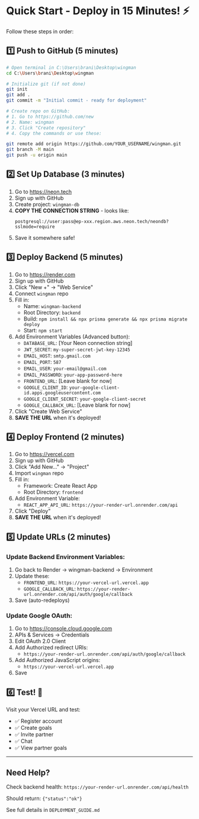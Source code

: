 # Quick Start - Deploy in 15 Minutes! ⚡

Follow these steps in order:

## 1️⃣ Push to GitHub (5 minutes)

```bash
# Open terminal in C:\Users\brani\Desktop\wingman
cd C:\Users\brani\Desktop\wingman

# Initialize git (if not done)
git init
git add .
git commit -m "Initial commit - ready for deployment"

# Create repo on GitHub:
# 1. Go to https://github.com/new
# 2. Name: wingman
# 3. Click "Create repository"
# 4. Copy the commands or use these:

git remote add origin https://github.com/YOUR_USERNAME/wingman.git
git branch -M main
git push -u origin main
```

## 2️⃣ Set Up Database (3 minutes)

1. Go to https://neon.tech
2. Sign up with GitHub
3. Create project: `wingman-db`
4. **COPY THE CONNECTION STRING** - looks like:
   ```
   postgresql://user:pass@ep-xxx.region.aws.neon.tech/neondb?sslmode=require
   ```
5. Save it somewhere safe!

## 3️⃣ Deploy Backend (5 minutes)

1. Go to https://render.com
2. Sign up with GitHub
3. Click "New +" → "Web Service"
4. Connect `wingman` repo
5. Fill in:
   - Name: `wingman-backend`
   - Root Directory: `backend`
   - Build: `npm install && npx prisma generate && npx prisma migrate deploy`
   - Start: `npm start`
6. Add Environment Variables (Advanced button):
   - `DATABASE_URL`: [Your Neon connection string]
   - `JWT_SECRET`: `my-super-secret-jwt-key-12345`
   - `EMAIL_HOST`: `smtp.gmail.com`
   - `EMAIL_PORT`: `587`
   - `EMAIL_USER`: `your-email@gmail.com`
   - `EMAIL_PASSWORD`: `your-app-password-here`
   - `FRONTEND_URL`: [Leave blank for now]
   - `GOOGLE_CLIENT_ID`: `your-google-client-id.apps.googleusercontent.com`
   - `GOOGLE_CLIENT_SECRET`: `your-google-client-secret`
   - `GOOGLE_CALLBACK_URL`: [Leave blank for now]
7. Click "Create Web Service"
8. **SAVE THE URL** when it's deployed!

## 4️⃣ Deploy Frontend (2 minutes)

1. Go to https://vercel.com
2. Sign up with GitHub
3. Click "Add New..." → "Project"
4. Import `wingman` repo
5. Fill in:
   - Framework: Create React App
   - Root Directory: `frontend`
6. Add Environment Variable:
   - `REACT_APP_API_URL`: `https://your-render-url.onrender.com/api`
7. Click "Deploy"
8. **SAVE THE URL** when it's deployed!

## 5️⃣ Update URLs (2 minutes)

### Update Backend Environment Variables:
1. Go back to Render → wingman-backend → Environment
2. Update these:
   - `FRONTEND_URL`: `https://your-vercel-url.vercel.app`
   - `GOOGLE_CALLBACK_URL`: `https://your-render-url.onrender.com/api/auth/google/callback`
3. Save (auto-redeploys)

### Update Google OAuth:
1. Go to https://console.cloud.google.com
2. APIs & Services → Credentials
3. Edit OAuth 2.0 Client
4. Add Authorized redirect URIs:
   - `https://your-render-url.onrender.com/api/auth/google/callback`
5. Add Authorized JavaScript origins:
   - `https://your-vercel-url.vercel.app`
6. Save

## 6️⃣ Test! 🎉

Visit your Vercel URL and test:
- ✅ Register account
- ✅ Create goals
- ✅ Invite partner
- ✅ Chat
- ✅ View partner goals

---

## Need Help?

Check backend health: `https://your-render-url.onrender.com/api/health`

Should return: `{"status":"ok"}`

See full details in `DEPLOYMENT_GUIDE.md`
